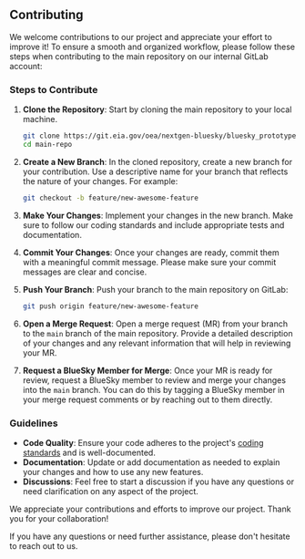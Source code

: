 ## Contributing


We welcome contributions to our project and appreciate your effort to improve it! To ensure a smooth and organized workflow, please follow these steps when contributing to the main repository on our internal GitLab account:

### Steps to Contribute

1. **Clone the Repository**: Start by cloning the main repository to your local machine.
   ```bash
   git clone https://git.eia.gov/oea/nextgen-bluesky/bluesky_prototype.git
   cd main-repo
   ```

2. **Create a New Branch**: In the cloned repository, create a new branch for your contribution. Use a descriptive name for your branch that reflects the nature of your changes. For example:
   ```bash
   git checkout -b feature/new-awesome-feature
   ```

3. **Make Your Changes**: Implement your changes in the new branch. Make sure to follow our coding standards and include appropriate tests and documentation.

4. **Commit Your Changes**: Once your changes are ready, commit them with a meaningful commit message. Please make sure your commit messages are clear and concise.

5. **Push Your Branch**: Push your branch to the main repository on GitLab:
   ```bash
   git push origin feature/new-awesome-feature
   ```

6. **Open a Merge Request**: Open a merge request (MR) from your branch to the `main` branch of the main repository. Provide a detailed description of your changes and any relevant information that will help in reviewing your MR.

7. **Request a BlueSky Member for Merge**: Once your MR is ready for review, request a BlueSky member to review and merge your changes into the `main` branch. You can do this by tagging a BlueSky member in your merge request comments or by reaching out to them directly.

### Guidelines

- **Code Quality**: Ensure your code adheres to the project's [coding standards](https://git.eia.gov/oea/nextgen-bluesky/bluesky-sandbox/-/wikis/Documentation:-autodocstring) and is well-documented.
- **Documentation**: Update or add documentation as needed to explain your changes and how to use any new features.
- **Discussions**: Feel free to start a discussion if you have any questions or need clarification on any aspect of the project.

We appreciate your contributions and efforts to improve our project. Thank you for your collaboration!

If you have any questions or need further assistance, please don't hesitate to reach out to us.
